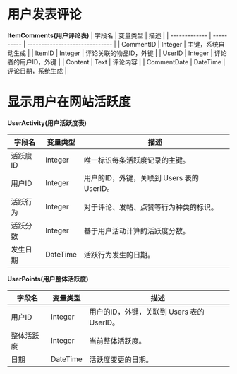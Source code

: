 # 用户发表评论
**ItemComments(用户评论表)**
| 字段名        | 变量类型   | 描述                           |
| ------------- | ---------- | ------------------------------ |
| CommentID     | Integer    | 主键，系统自动生成             |
| ItemID        | Integer    | 评论关联的物品ID，外键         |
| UserID        | Integer    | 评论者的用户ID，外键           |
| Content       | Text       | 评论内容                       |
| CommentDate   | DateTime   | 评论日期，系统生成             |

# 显示用户在网站活跃度
**UserActivity(用户活跃度表)**

| 字段名       | 变量类型  | 描述                               |
| ------------ | --------- | ---------------------------------- |
| 活跃度ID     | Integer   | 唯一标识每条活跃度记录的主键。     |
| 用户ID       | Integer   | 用户的ID，外键，关联到 Users 表的 UserID。 |
| 活跃行为     | Integer   | 对于评论、发帖、点赞等行为种类的标识。 |
| 活跃分数     | Integer   | 基于用户活动计算的活跃度分数。     |
| 发生日期     | DateTime   | 活跃行为发生的日期。     |

**UserPoints(用户整体活跃度)**

| 字段名       | 变量类型  | 描述                               |
| ------------ | --------- | ---------------------------------- |
| 用户ID       | Integer   | 用户的ID，外键，关联到 Users 表的 UserID。 |
| 整体活跃度   | Integer   | 当前整体活跃度。                   |
| 日期         | DateTime  | 活跃度变更的日期。   |
